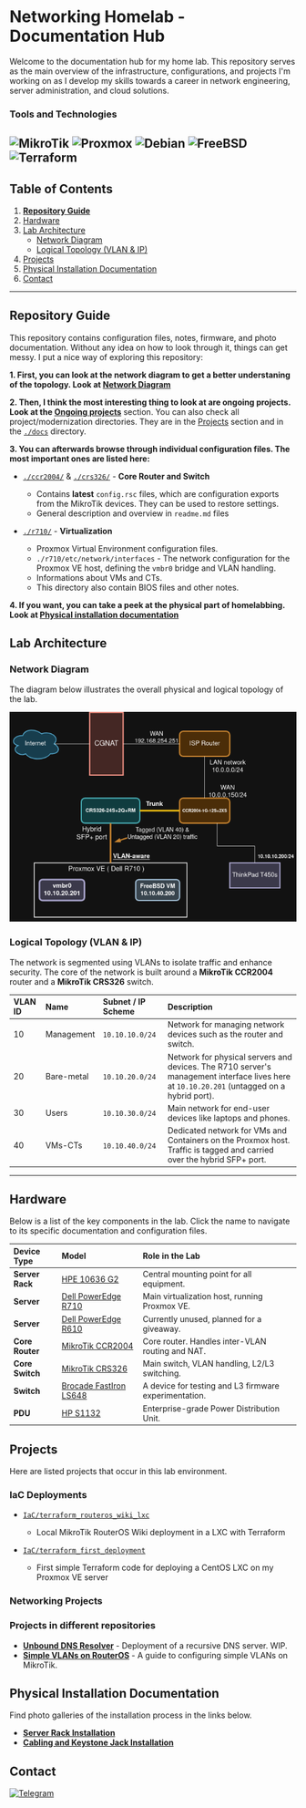 
# Networking Homelab - Documentation Hub

Welcome to the documentation hub for my home lab. This repository serves as the main overview of the infrastructure, configurations, and projects I'm working on as I develop my skills towards a career in network engineering, server administration, and cloud solutions.

### Tools and Technologies

![MikroTik](https://img.shields.io/badge/mikrotik-3D2817?style=for-the-badge&logo=mikrotik&logoColor=white)
![Proxmox](https://img.shields.io/badge/proxmox-6A2322?style=for-the-badge&logo=proxmox&logoColor=white)
![Debian](https://img.shields.io/badge/debian-971E2E?style=for-the-badge&logo=debian&logoColor=white)
![FreeBSD](https://img.shields.io/badge/freebsd-C41939?style=for-the-badge&logo=freebsd&logoColor=white)
![Terraform](https://img.shields.io/badge/terraform-F11444?style=for-the-badge&logo=terraform&logoColor=white)
---

## Table of Contents

1.  **[Repository Guide](#repository-guide)**
2.  [Hardware](#hardware)
3.  [Lab Architecture](#lab-architecture)
    *   [Network Diagram](#network-diagram)
    *   [Logical Topology (VLAN & IP)](#logical-topology-vlan--ip)
4. [Projects](#projects)
5. [Physical Installation Documentation](#physical-installation-documentation)
6. [Contact](#contact)
---

## Repository Guide

This repository contains configuration files, notes, firmware, and photo documentation. Without any idea on how to look through it, things can get messy. I put a nice way of exploring this repository:

**1. First, you can look at the network diagram to get a better understaning of the topology. Look at [Network Diagram](#network-diagram)**

**2. Then, I think the most interesting thing to look at are ongoing projects. Look at the [Ongoing projects](#ongoing-projects)** section. You can also check all project/modernization directories. They are in the [Projects](#projects) section and in the [`./docs`](./docs/) directory.

**3. You can afterwards browse through individual configuration files. The most important ones are listed here:**

-   [`./ccr2004/`](./ccr2004/) & [`./crs326/`](./crs326/) - **Core Router and Switch**
    -   Contains **latest** `config.rsc` files, which are configuration exports from the MikroTik devices. They can be used to restore settings.
    -   General description and overview in `readme.md` files

-   [`./r710/`](./r710/) - **Virtualization**
    -   Proxmox Virtual Environment configuration files.
    -   `./r710/etc/network/interfaces` - The network configuration for the Proxmox VE host, defining the `vmbr0` bridge and VLAN handling.
    -   Informations about VMs and CTs.
    -   This directory also contain BIOS files and other notes.


**4. If you want, you can take a peek at the physical part of homelabbing. Look at [Physical installation documentation](#physical-installation-documentation)**

## Lab Architecture

### Network Diagram

The diagram below illustrates the overall physical and logical topology of the lab.

![topology](./media/topology.png)

### Logical Topology (VLAN & IP)

The network is segmented using VLANs to isolate traffic and enhance security. The core of the network is built around a **MikroTik CCR2004** router and a **MikroTik CRS326** switch.

| VLAN ID | Name         | Subnet / IP Scheme | Description                                                                                                                              |
| :------ | :----------- | :----------------- | :--------------------------------------------------------------------------------------------------------------------------------------- |
| 10      | Management   | `10.10.10.0/24`    | Network for managing network devices such as the router and switch.                                              |
| 20      | Bare-metal   | `10.10.20.0/24`    | Network for physical servers and devices. The R710 server's management interface lives here at `10.10.20.201` (untagged on a hybrid port). |
| 30      | Users        | `10.10.30.0/24`    | Main network for end-user devices like laptops and phones.                                                                               |
| 40      | VMs-CTs      | `10.10.40.0/24`    | Dedicated network for VMs and Containers on the Proxmox host. Traffic is tagged and carried over the hybrid SFP+ port.                 |

---

## Hardware

Below is a list of the key components in the lab. Click the name to navigate to its specific documentation and configuration files.

| Device Type      | Model                                   | Role in the Lab                                   |
| :--------------- | :-------------------------------------- | :------------------------------------------------ |
| **Server Rack**  | [HPE 10636 G2](./hpe-10636-g2/)         | Central mounting point for all equipment.         |
| **Server**       | [Dell PowerEdge R710](./r710/)          | Main virtualization host, running Proxmox VE.     |
| **Server**       | [Dell PowerEdge R610](./r610/)          | Currently unused, planned for a giveaway.         |
| **Core Router**  | [MikroTik CCR2004](./ccr2004/)           | Core router. Handles inter-VLAN routing and NAT.       |
| **Core Switch**  | [MikroTik CRS326](./crs326/)           | Main switch, VLAN handling, L2/L3 switching. |
| **Switch**| [Brocade FastIron LS648](./ls648/)      | A device for testing and L3 firmware experimentation.      |
| **PDU**          | [HP S1132](./hpe-s1132/)                | Enterprise-grade Power Distribution Unit.                  |

## Projects

Here are listed projects that occur in this lab environment.

### IaC Deployments

-   [`IaC/terraform_routeros_wiki_lxc`](./IaC/terraform_routeros_wiki_lxc)
    -   Local MikroTik RouterOS Wiki deployment in a LXC with Terraform

-   [`IaC/terraform_first_deployment`](./IaC/terraform_first_deployment/)
    -   First simple Terraform code for deploying a CentOS LXC on my Proxmox VE server

### Networking Projects

### Projects in different repositories

-   **[Unbound DNS Resolver](https://github.com/andreansx/unbound-homelab)** - Deployment of a recursive DNS server. WIP.
-   **[Simple VLANs on RouterOS](https://github.com/andreansx/routeros-simple-vlans)** - A guide to configuring simple VLANs on MikroTik.


## Physical Installation Documentation

Find photo galleries of the installation process in the links below.

-   **[Server Rack Installation](./installs/installation-rack/)**
-   **[Cabling and Keystone Jack Installation](./installs/installation-keystones/)**

## Contact

[![Telegram](https://img.shields.io/badge/Telegram-2CA5E0?style=for-the-badge&logo=telegram&logoColor=white)](https://t.me/Andrtexh)
